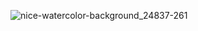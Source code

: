 ![nice-watercolor-background_24837-261](https://user-images.githubusercontent.com/91019061/134313502-bc663bb5-0a57-4fa7-923e-b85707649238.jpg)

